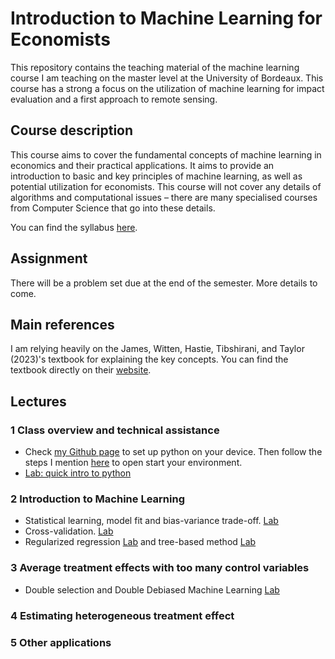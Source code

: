 # Introduction to Machine Learning for Economists 
This repository contains the teaching material of the machine learning course I am teaching on the master level at the University of Bordeaux. This course has a strong a focus on the utilization of machine learning for impact evaluation and a first approach to remote sensing.

## Course description
This course aims to cover the fundamental concepts of machine learning in economics and their practical applications. It aims to provide an introduction to basic and key principles of machine learning, as well as potential utilization for economists.  This course will not cover any details of algorithms and computational issues – there are many specialised courses from Computer Science that go into these details. 

You can find the syllabus [here](https://github.com/jdnmiguel/Applied-ML/tree/main/syllabus.pdf).

## Assignment 
There will be a problem set due at the end of the semester. More details to come.

## Main references
 I am relying heavily on the James, Witten, Hastie, Tibshirani, and Taylor (2023)'s textbook for explaining the key concepts. You can find the textbook directly on their [website](https://www.statlearning.com). 

 ## Lectures

 ### 1 Class overview and technical assistance
- Check [my Github page](https://github.com/jdnmiguel/Code-corner/blob/main/geospatial.md) to set up python on your device. Then follow the steps I mention [here](https://github.com/jdnmiguel/Applied-ML/blob/main/Code/0_setup.md) to open start your environment.
- [Lab: quick intro to python](https://github.com/jdnmiguel/Applied-ML/blob/main/Code/1_python.ipynb)

 ### 2 Introduction to Machine Learning
- Statistical learning, model fit and bias-variance trade-off. [Lab](https://github.com/jdnmiguel/Applied-ML/blob/main/Code/2_regression.ipynb)
- Cross-validation. [Lab](https://github.com/jdnmiguel/Applied-ML/blob/main/Code/3_resampling.ipynb)
- Regularized regression [Lab](https://github.com/jdnmiguel/Applied-ML/blob/main/Code/4_linearmodel.ipynb) and tree-based method [Lab](https://github.com/jdnmiguel/Applied-ML/blob/main/Code/5_tree.ipynb)

### 3 Average treatment effects with too many control variables
- Double selection and Double Debiased Machine Learning  [Lab](https://github.com/jdnmiguel/Applied-ML/blob/main/Code/6_postdoubleselection.ipynb)

### 4  Estimating heterogeneous treatment effect

### 5 Other applications
